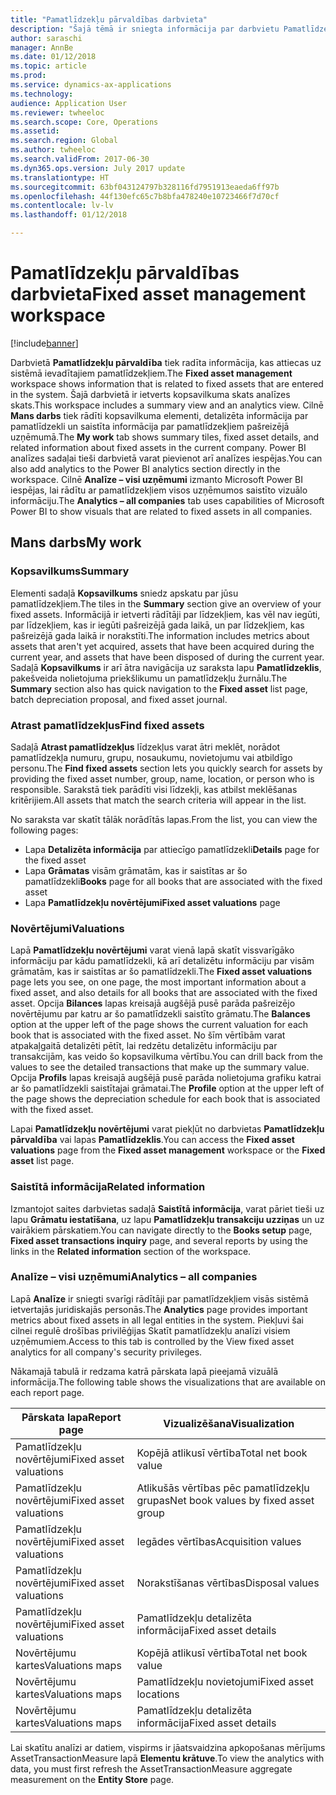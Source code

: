 ```yaml
---
title: "Pamatlīdzekļu pārvaldības darbvieta"
description: "Šajā tēmā ir sniegta informācija par darbvietu Pamatlīdzekļu pārvaldība. Šajā darbvietā tiek radīta informācija, kas attiecas uz sistēmā ievadītajiem pamatlīdzekļiem. Tā ietver kopsavilkuma skatu un analīzes skatu."
author: saraschi
manager: AnnBe
ms.date: 01/12/2018
ms.topic: article
ms.prod: 
ms.service: dynamics-ax-applications
ms.technology: 
audience: Application User
ms.reviewer: twheeloc
ms.search.scope: Core, Operations
ms.assetid: 
ms.search.region: Global
ms.author: twheeloc
ms.search.validFrom: 2017-06-30
ms.dyn365.ops.version: July 2017 update
ms.translationtype: HT
ms.sourcegitcommit: 63bf043124797b328116fd7951913eaeda6ff97b
ms.openlocfilehash: 44f130efc65c7b8bfa478240e10723466f7d70cf
ms.contentlocale: lv-lv
ms.lasthandoff: 01/12/2018

---
```


# <a name="fixed-asset-management-workspace"></a><span data-ttu-id="0f06b-105">Pamatlīdzekļu pārvaldības darbvieta</span><span class="sxs-lookup"><span data-stu-id="0f06b-105">Fixed asset management workspace</span></span>

[!include[banner](../includes/banner.md)]

<span data-ttu-id="0f06b-106">Darbvietā **Pamatlīdzekļu pārvaldība** tiek radīta informācija, kas attiecas uz sistēmā ievadītajiem pamatlīdzekļiem.</span><span class="sxs-lookup"><span data-stu-id="0f06b-106">The **Fixed asset management** workspace shows information that is related to fixed assets that are entered in the system.</span></span> <span data-ttu-id="0f06b-107">Šajā darbvietā ir ietverts kopsavilkuma skats analīzes skats.</span><span class="sxs-lookup"><span data-stu-id="0f06b-107">This workspace includes a summary view and an analytics view.</span></span> <span data-ttu-id="0f06b-108">Cilnē **Mans darbs** tiek rādīti kopsavilkuma elementi, detalizēta informācija par pamatlīdzekli un saistīta informācija par pamatlīdzekļiem pašreizējā uzņēmumā.</span><span class="sxs-lookup"><span data-stu-id="0f06b-108">The **My work** tab shows summary tiles, fixed asset details, and related information about fixed assets in the current company.</span></span> <span data-ttu-id="0f06b-109">Power BI analīzes sadaļai tieši darbvietā varat pievienot arī analīzes iespējas.</span><span class="sxs-lookup"><span data-stu-id="0f06b-109">You can also add analytics to the Power BI analytics section directly in the workspace.</span></span> <span data-ttu-id="0f06b-110">Cilnē **Analīze – visi uzņēmumi** izmanto Microsoft Power BI iespējas, lai rādītu ar pamatlīdzekļiem visos uzņēmumos saistīto vizuālo informāciju.</span><span class="sxs-lookup"><span data-stu-id="0f06b-110">The **Analytics – all companies** tab uses capabilities of Microsoft Power BI to show visuals that are related to fixed assets in all companies.</span></span>

## <a name="my-work"></a><span data-ttu-id="0f06b-111">Mans darbs</span><span class="sxs-lookup"><span data-stu-id="0f06b-111">My work</span></span>

### <a name="summary"></a><span data-ttu-id="0f06b-112">Kopsavilkums</span><span class="sxs-lookup"><span data-stu-id="0f06b-112">Summary</span></span>

<span data-ttu-id="0f06b-113">Elementi sadaļā **Kopsavilkums** sniedz apskatu par jūsu pamatlīdzekļiem.</span><span class="sxs-lookup"><span data-stu-id="0f06b-113">The tiles in the **Summary** section give an overview of your fixed assets.</span></span> <span data-ttu-id="0f06b-114">Informācijā ir ietverti rādītāji par līdzekļiem, kas vēl nav iegūti, par līdzekļiem, kas ir iegūti pašreizējā gada laikā, un par līdzekļiem, kas pašreizējā gada laikā ir norakstīti.</span><span class="sxs-lookup"><span data-stu-id="0f06b-114">The information includes metrics about assets that aren't yet acquired, assets that have been acquired during the current year, and assets that have been disposed of during the current year.</span></span> <span data-ttu-id="0f06b-115">Sadaļā **Kopsavilkums** ir arī ātra navigācija uz saraksta lapu **Pamatlīdzeklis**, pakešveida nolietojuma priekšlikumu un pamatlīdzekļu žurnālu.</span><span class="sxs-lookup"><span data-stu-id="0f06b-115">The **Summary** section also has quick navigation to the **Fixed asset** list page, batch depreciation proposal, and fixed asset journal.</span></span>

### <a name="find-fixed-assets"></a><span data-ttu-id="0f06b-116">Atrast pamatlīdzekļus</span><span class="sxs-lookup"><span data-stu-id="0f06b-116">Find fixed assets</span></span>

<span data-ttu-id="0f06b-117">Sadaļā **Atrast pamatlīdzekļus** līdzekļus varat ātri meklēt, norādot pamatlīdzekļa numuru, grupu, nosaukumu, novietojumu vai atbildīgo personu.</span><span class="sxs-lookup"><span data-stu-id="0f06b-117">The **Find fixed assets** section lets you quickly search for assets by providing the fixed asset number, group, name, location, or person who is responsible.</span></span> <span data-ttu-id="0f06b-118">Sarakstā tiek parādīti visi līdzekļi, kas atbilst meklēšanas kritērijiem.</span><span class="sxs-lookup"><span data-stu-id="0f06b-118">All assets that match the search criteria will appear in the list.</span></span>

<span data-ttu-id="0f06b-119">No saraksta var skatīt tālāk norādītās lapas.</span><span class="sxs-lookup"><span data-stu-id="0f06b-119">From the list, you can view the following pages:</span></span>

 - <span data-ttu-id="0f06b-120">Lapa **Detalizēta informācija** par attiecīgo pamatlīdzekli</span><span class="sxs-lookup"><span data-stu-id="0f06b-120">**Details** page for the fixed asset</span></span>
 - <span data-ttu-id="0f06b-121">Lapa **Grāmatas** visām grāmatām, kas ir saistītas ar šo pamatlīdzekli</span><span class="sxs-lookup"><span data-stu-id="0f06b-121">**Books** page for all books that are associated with the fixed asset</span></span>
 - <span data-ttu-id="0f06b-122">Lapa **Pamatlīdzekļu novērtējumi**</span><span class="sxs-lookup"><span data-stu-id="0f06b-122">**Fixed asset valuations** page</span></span>

### <a name="valuations"></a><span data-ttu-id="0f06b-123">Novērtējumi</span><span class="sxs-lookup"><span data-stu-id="0f06b-123">Valuations</span></span>

<span data-ttu-id="0f06b-124">Lapā **Pamatlīdzekļu novērtējumi** varat vienā lapā skatīt vissvarīgāko informāciju par kādu pamatlīdzekli, kā arī detalizētu informāciju par visām grāmatām, kas ir saistītas ar šo pamatlīdzekli.</span><span class="sxs-lookup"><span data-stu-id="0f06b-124">The **Fixed asset valuations** page lets you see, on one page, the most important information about a fixed asset, and also details for all books that are associated with the fixed asset.</span></span> <span data-ttu-id="0f06b-125">Opcija **Bilances** lapas kreisajā augšējā pusē parāda pašreizējo novērtējumu par katru ar šo pamatlīdzekli saistīto grāmatu.</span><span class="sxs-lookup"><span data-stu-id="0f06b-125">The **Balances** option at the upper left of the page shows the current valuation for each book that is associated with the fixed asset.</span></span> <span data-ttu-id="0f06b-126">No šīm vērtībām varat atpakaļgaitā detalizēti pētīt, lai redzētu detalizētu informāciju par transakcijām, kas veido šo kopsavilkuma vērtību.</span><span class="sxs-lookup"><span data-stu-id="0f06b-126">You can drill back from the values to see the detailed transactions that make up the summary value.</span></span> <span data-ttu-id="0f06b-127">Opcija **Profils** lapas kreisajā augšējā pusē parāda nolietojuma grafiku katrai ar šo pamatlīdzekli saistītajai grāmatai.</span><span class="sxs-lookup"><span data-stu-id="0f06b-127">The **Profile** option at the upper left of the page shows the depreciation schedule for each book that is associated with the fixed asset.</span></span>

<span data-ttu-id="0f06b-128">Lapai **Pamatlīdzekļu novērtējumi** varat piekļūt no darbvietas **Pamatlīdzekļu pārvaldība** vai lapas **Pamatlīdzeklis**.</span><span class="sxs-lookup"><span data-stu-id="0f06b-128">You can access the **Fixed asset valuations** page from the **Fixed asset management** workspace or the **Fixed asset** list page.</span></span>

### <a name="related-information"></a><span data-ttu-id="0f06b-129">Saistītā informācija</span><span class="sxs-lookup"><span data-stu-id="0f06b-129">Related information</span></span>

<span data-ttu-id="0f06b-130">Izmantojot saites darbvietas sadaļā **Saistītā informācija**, varat pāriet tieši uz lapu **Grāmatu iestatīšana**, uz lapu **Pamatlīdzekļu transakciju uzziņas** un uz vairākiem pārskatiem.</span><span class="sxs-lookup"><span data-stu-id="0f06b-130">You can navigate directly to the **Books setup** page, **Fixed asset transactions inquiry** page, and several reports by using the links in the **Related information** section of the workspace.</span></span>

### <a name="analytics--all-companies"></a><span data-ttu-id="0f06b-131">Analīze – visi uzņēmumi</span><span class="sxs-lookup"><span data-stu-id="0f06b-131">Analytics – all companies</span></span>

<span data-ttu-id="0f06b-132">Lapā **Analīze** ir sniegti svarīgi rādītāji par pamatlīdzekļiem visās sistēmā ietvertajās juridiskajās personās.</span><span class="sxs-lookup"><span data-stu-id="0f06b-132">The **Analytics** page provides important metrics about fixed assets in all legal entities in the system.</span></span> <span data-ttu-id="0f06b-133">Piekļuvi šai cilnei regulē drošības privilēģijas Skatīt pamatlīdzekļu analīzi visiem uzņēmumiem.</span><span class="sxs-lookup"><span data-stu-id="0f06b-133">Access to this tab is controlled by the View fixed asset analytics for all company's security privileges.</span></span>

<span data-ttu-id="0f06b-134">Nākamajā tabulā ir redzama katrā pārskata lapā pieejamā vizuālā informācija.</span><span class="sxs-lookup"><span data-stu-id="0f06b-134">The following table shows the visualizations that are available on each report page.</span></span>

| <span data-ttu-id="0f06b-135">Pārskata lapa</span><span class="sxs-lookup"><span data-stu-id="0f06b-135">Report page</span></span>            | <span data-ttu-id="0f06b-136">Vizualizēšana</span><span class="sxs-lookup"><span data-stu-id="0f06b-136">Visualization</span></span>        |
|------------------------|----------------------|
| <span data-ttu-id="0f06b-137">Pamatlīdzekļu novērtējumi</span><span class="sxs-lookup"><span data-stu-id="0f06b-137">Fixed asset valuations</span></span> | <span data-ttu-id="0f06b-138">Kopējā atlikusī vērtība</span><span class="sxs-lookup"><span data-stu-id="0f06b-138">Total net book value</span></span> |
| <span data-ttu-id="0f06b-139">Pamatlīdzekļu novērtējumi</span><span class="sxs-lookup"><span data-stu-id="0f06b-139">Fixed asset valuations</span></span> | <span data-ttu-id="0f06b-140">Atlikušās vērtības pēc pamatlīdzekļu grupas</span><span class="sxs-lookup"><span data-stu-id="0f06b-140">Net book values by fixed asset group</span></span> |
| <span data-ttu-id="0f06b-141">Pamatlīdzekļu novērtējumi</span><span class="sxs-lookup"><span data-stu-id="0f06b-141">Fixed asset valuations</span></span> | <span data-ttu-id="0f06b-142">Iegādes vērtības</span><span class="sxs-lookup"><span data-stu-id="0f06b-142">Acquisition values</span></span> |
| <span data-ttu-id="0f06b-143">Pamatlīdzekļu novērtējumi</span><span class="sxs-lookup"><span data-stu-id="0f06b-143">Fixed asset valuations</span></span> | <span data-ttu-id="0f06b-144">Norakstīšanas vērtības</span><span class="sxs-lookup"><span data-stu-id="0f06b-144">Disposal values</span></span> |
| <span data-ttu-id="0f06b-145">Pamatlīdzekļu novērtējumi</span><span class="sxs-lookup"><span data-stu-id="0f06b-145">Fixed asset valuations</span></span> | <span data-ttu-id="0f06b-146">Pamatlīdzekļu detalizēta informācija</span><span class="sxs-lookup"><span data-stu-id="0f06b-146">Fixed asset details</span></span> |
| <span data-ttu-id="0f06b-147">Novērtējumu kartes</span><span class="sxs-lookup"><span data-stu-id="0f06b-147">Valuations maps</span></span>        | <span data-ttu-id="0f06b-148">Kopējā atlikusī vērtība</span><span class="sxs-lookup"><span data-stu-id="0f06b-148">Total net book value</span></span> |
| <span data-ttu-id="0f06b-149">Novērtējumu kartes</span><span class="sxs-lookup"><span data-stu-id="0f06b-149">Valuations maps</span></span>        | <span data-ttu-id="0f06b-150">Pamatlīdzekļu novietojumi</span><span class="sxs-lookup"><span data-stu-id="0f06b-150">Fixed asset locations</span></span> |
| <span data-ttu-id="0f06b-151">Novērtējumu kartes</span><span class="sxs-lookup"><span data-stu-id="0f06b-151">Valuations maps</span></span>        | <span data-ttu-id="0f06b-152">Pamatlīdzekļu detalizēta informācija</span><span class="sxs-lookup"><span data-stu-id="0f06b-152">Fixed asset details</span></span> |

<span data-ttu-id="0f06b-153">Lai skatītu analīzi ar datiem, vispirms ir jāatsvaidzina apkopošanas mērījums AssetTransactionMeasure lapā **Elementu krātuve**.</span><span class="sxs-lookup"><span data-stu-id="0f06b-153">To view the analytics with data, you must first refresh the AssetTransactionMeasure aggregate measurement on the **Entity Store** page.</span></span>

